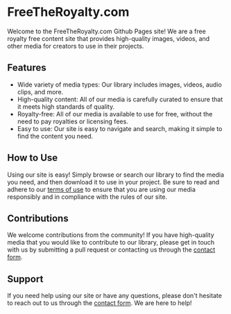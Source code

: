 <h1>FreeTheRoyalty.com</h1>
<p>Welcome to the FreeTheRoyalty.com Github Pages site! We are a free royalty free content site that provides high-quality images, videos, and other media for creators to use in their projects.</p>
<h2>Features</h2>
<ul>
  <li>Wide variety of media types: Our library includes images, videos, audio clips, and more.</li>
  <li>High-quality content: All of our media is carefully curated to ensure that it meets high standards of quality.</li>
  <li>Royalty-free: All of our media is available to use for free, without the need to pay royalties or licensing fees.</li>
  <li>Easy to use: Our site is easy to navigate and search, making it simple to find the content you need.</li>
</ul>
<h2>How to Use</h2>
<p>Using our site is easy! Simply browse or search our library to find the media you need, and then download it to use in your project. Be sure to read and adhere to our <a href="/terms-of-use">terms of use</a> to ensure that you are using our media responsibly and in compliance with the rules of our site.</p>
<h2>Contributions</h2>
<p>We welcome contributions from the community! If you have high-quality media that you would like to contribute to our library, please get in touch with us by submitting a pull request or contacting us through the <a href="/contact">contact form</a>.</p>
<h2>Support</h2>
<p>If you need help using our site or have any questions, please don't hesitate to reach out to us through the <a href="/contact">contact form</a>. We are here to help!</p>
